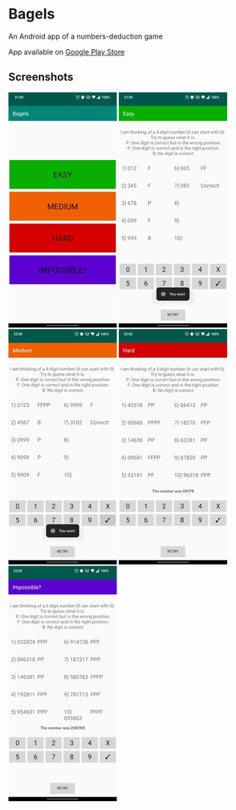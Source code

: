 # Bagels

An Android app of a numbers-deduction game

App available on [Google Play Store](https://play.google.com/store/apps/details?id=ntrllog.github.io.bagels)

## Screenshots

![Alt text](./screenshots/home.jpg?raw=true)
![Alt text](./screenshots/easy.jpg?raw=true)
![Alt text](./screenshots/medium.jpg?raw=true)
![Alt text](./screenshots/hard.jpg?raw=true)
![Alt text](./screenshots/impossible.jpg?raw=true)
